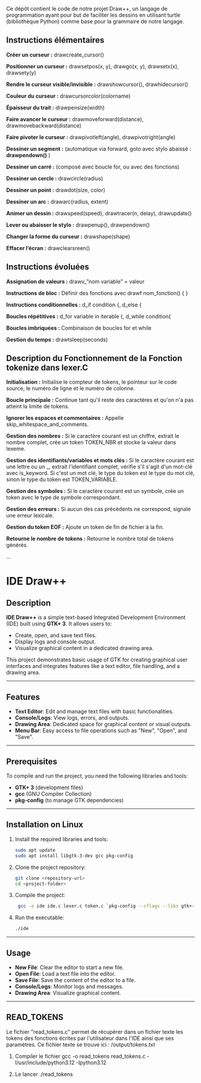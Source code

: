 Ce dépôt contient le code de notre projet Draw++, un langage de programmation ayant pour but de faciliter les dessins en utilisant turtle (bibliothèque Python) comme base pour la grammaire de notre langage.

## Instructions élémentaires ##

**Créer un curseur :** drawcreate_cursor()

**Positionner un curseur :** drawsetpos(x, y), drawgo(x, y), drawsetx(x), drawsety(y)

**Rendre le curseur visible/invisible :** drawshowcursor(), drawhidecursor()

**Couleur du curseur :** drawcursorcolor(colorname)

**Épaisseur du trait :** drawpensize(width)

**Faire avancer le curseur :** drawmoveforward(distance), drawmovebackward(distance)

**Faire pivoter le curseur :** drawpivotleft(angle), drawpivotright(angle)

**Dessiner un segment :** (automatique via forward, goto avec stylo abaissé : **drawpendown()** )

**Dessiner un carré :** (composé avec boucle for, ou avec des fonctions)

**Dessiner un cercle :** drawcircle(radius)

**Dessiner un point :** drawdot(size, color)

**Dessiner un arc :** drawarc(radius, extent)

**Animer un dessin :** drawspeed(speed), drawtracer(n, delay), drawupdate()

**Lever ou abaisser le stylo :** drawpenup(), drawpendown()

**Changer la forme du curseur :** drawshape(shape)

**Effacer l’écran :** drawclearsreen()

## Instructions évoluées ##

**Assignation de valeurs :** drawv_”nom variable” = valeur

**Instructions de bloc :** Définir des fonctions avec drawf nom_fonction() {  }

**Instructions conditionnelles :** d_if condition {, d_else {

**Boucles répétitives :** d_for variable in iterable {, d_while 
condition{

**Boucles imbriquées :** Combinaison de boucles for et while

**Gestion du temps :** drawtsleep(seconds)

##  Description du Fonctionnement de la Fonction tokenize dans lexer.C ##

**Initialisation :** Initialise le compteur de tokens, le pointeur sur le code source, le numéro de ligne et le numéro de colonne.

**Boucle principale :** Continue tant qu'il reste des caractères et qu'on n'a pas atteint la limite de tokens.

**Ignorer les espaces et commentaires :** Appelle skip_whitespace_and_comments.

**Gestion des nombres :** Si le caractère courant est un chiffre, extrait le nombre complet, crée un token TOKEN_NBR et stocke la valeur dans lexeme.

**Gestion des identifiants/variables et mots clés :** Si le caractère courant est une lettre ou un _, extrait l'identifiant complet, vérifie s'il s'agit d'un mot-clé avec is_keyword. Si c'est un mot clé, le type du token est le type du mot clé, sinon le type du token est TOKEN_VARIABLE.

**Gestion des symboles :** Si le caractère courant est un symbole, crée un token avec le type de symbole correspondant.

**Gestion des erreurs :** Si aucun des cas précédents ne correspond, signale une erreur lexicale.

**Gestion du token EOF :** Ajoute un token de fin de fichier à la fin.

**Retourne le nombre de tokens :** Retourne le nombre total de tokens générés.

...

# IDE Draw++

## Description
**IDE Draw++** is a simple text-based Integrated Development Environment (IDE) built using **GTK+ 3**. It allows users to:

- Create, open, and save text files.
- Display logs and console output.
- Visualize graphical content in a dedicated drawing area.

This project demonstrates basic usage of GTK for creating graphical user interfaces and integrates features like a text editor, file handling, and a drawing area.

---

## Features
- **Text Editor**: Edit and manage text files with basic functionalities.
- **Console/Logs**: View logs, errors, and outputs.
- **Drawing Area**: Dedicated space for graphical content or visual outputs.
- **Menu Bar**: Easy access to file operations such as "New", "Open", and "Save".

---

## Prerequisites
To compile and run the project, you need the following libraries and tools:

- **GTK+ 3** (development files)
- **gcc** (GNU Compiler Collection)
- **pkg-config** (to manage GTK dependencies)

---

## Installation on Linux

1. Install the required libraries and tools:
   ```bash
   sudo apt update
   sudo apt install libgtk-3-dev gcc pkg-config
   ```

2. Clone the project repository:
   ```bash
   git clone <repository-url>
   cd <project-folder>
   ```

3. Compile the project:
   ```bash
    gcc -o ide ide.c lexer.c token.c `pkg-config --cflags --libs gtk+-3.0`
   ```

4. Run the executable:
   ```bash
   ./ide
   ```

---

## Usage
- **New File**: Clear the editor to start a new file.
- **Open File**: Load a text file into the editor.
- **Save File**: Save the content of the editor to a file.
- **Console/Logs**: Monitor logs and messages.
- **Drawing Area**: Visualize graphical content.

---

## READ_TOKENS

Le fichier "read_tokens.c" permet de récupérer dans un fichier texte les tokens des fonctions écrites par l'utilisateur dans l'IDE ainsi que ses paramètres. Ce fichier texte se trouve ici : /output/tokens.txt

1. Compiler le fichier 
   gcc -o read_tokens read_tokens.c -I/usr/include/python3.12 -lpython3.12

2. Le lancer
   ./read_tokens

